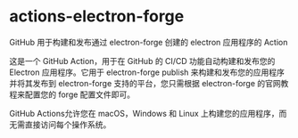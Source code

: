 # actions-electron-forge

GitHub 用于构建和发布通过 electron-forge 创建的 electron 应用程序的 Action

这是一个 GitHub Action，用于在 GitHub 的 CI/CD 功能自动构建和发布您的 Electron 应用程序。它用于 electron-forge publish 来构建和发布您的应用程序并将其发布到 electron-forge 支持的平台，您只需根据 electron-forge 的官网教程来配置您的 forge 配置文件即可。

GitHub Actions允许您在 macOS，Windows 和 Linux 上构建您的应用程序，而无需直接访问每个操作系统。


